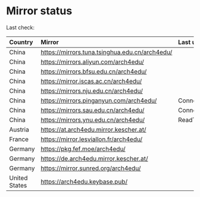 <script src="./time.js"></script>
# Mirror status
Last check: <script type="text/javascript">localize(1672627201.5392282);</script>

|Country|Mirror|Last update|
|:------|:-----|:----------|
|China|https://mirrors.tuna.tsinghua.edu.cn/arch4edu/|<script type="text/javascript">localize(1672597935);</script>|
|China|https://mirrors.aliyun.com/arch4edu/|<script type="text/javascript">localize(1672597935);</script>|
|China|https://mirrors.bfsu.edu.cn/arch4edu/|<script type="text/javascript">localize(1672597935);</script>|
|China|https://mirror.iscas.ac.cn/arch4edu/|<script type="text/javascript">localize(1672597935);</script>|
|China|https://mirrors.nju.edu.cn/arch4edu/|<script type="text/javascript">localize(1672554703);</script>|
|China|https://mirrors.pinganyun.com/arch4edu/|ConnectTimeout|
|China|https://mirrors.sau.edu.cn/arch4edu/|ConnectionError|
|China|https://mirrors.ynu.edu.cn/arch4edu/|ReadTimeout|
|Austria|https://at.arch4edu.mirror.kescher.at/|<script type="text/javascript">localize(1672597935);</script>|
|France|https://mirror.lesviallon.fr/arch4edu/|<script type="text/javascript">localize(1672597935);</script>|
|Germany|https://pkg.fef.moe/arch4edu/|<script type="text/javascript">localize(1672597935);</script>|
|Germany|https://de.arch4edu.mirror.kescher.at/|<script type="text/javascript">localize(1672597935);</script>|
|Germany|https://mirror.sunred.org/arch4edu/|<script type="text/javascript">localize(1672597935);</script>|
|United States|https://arch4edu.keybase.pub/|<script type="text/javascript">localize(1672554703);</script>|

<script src="./tablefilter/tablefilter.js"></script>
<script src="./table.js"></script>